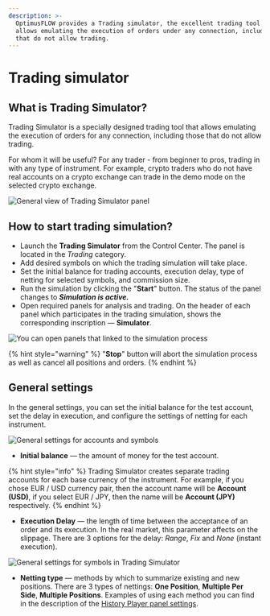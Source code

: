 ```yaml
---
description: >-
  OptimusFLOW provides a Trading simulator, the excellent trading tool that
  allows emulating the execution of orders under any connection, including those
  that do not allow trading.
---
```


# Trading simulator

## What is Trading Simulator?

Trading Simulator is a specially designed trading tool that allows emulating the execution of orders for any connection, including those that do not allow trading.

For whom it will be useful? For any trader - from beginner to pros, trading in with any type of instrument. For example, crypto traders who do not have real accounts on a crypto exchange can trade in the demo mode on the selected crypto exchange.

![General view of Trading Simulator panel](../.gitbook/assets/trading-simulator.png)

## How to start trading simulation?

* Launch the **Trading Simulator** from the Control Center. The panel is located in the _Trading_ category.
* Add desired symbols on which the trading simulation will take place.
* Set the initial balance for trading accounts, execution delay, type of netting for selected symbols, and commission size. 
* Run the simulation by clicking the "**Start**" button. The status of the panel changes to _**Simulation is active.**_
* Open required panels for analysis and trading. On the header of each panel which participates in the trading simulation, shows the corresponding inscription — **Simulator**.

![You can open panels that linked to the simulation process ](../.gitbook/assets/select-the-panel-from-trading-simulator.png)

{% hint style="warning" %}
"**Stop**" button will abort the simulation process as well as cancel all positions and orders.
{% endhint %}

## General settings

In the general settings, you can set the initial balance for the test account, set the delay in execution, and configure the settings of netting for each instrument.

![General settings for accounts and symbols](../.gitbook/assets/settings-for-trading-simulator.png)

* **Initial balance** — the amount of money for the test account.

{% hint style="info" %}
Trading Simulator creates separate trading accounts for each base currency of the instrument. For example, if you chose EUR / USD currency pair, then the account name will be **Account \(USD\)**, if you select EUR / JPY, then the name will be **Account \(JPY\)** respectively.
{% endhint %}

* **Execution Delay** — the length of time between the acceptance of an order and its execution. In the real market, this parameter affects on the slippage.  There are 3 options for the delay: _Range_, _Fix_ and _None_ \(instant execution\).

![General settings for symbols in Trading Simulator](../.gitbook/assets/settings-for-symbols.png)

* **Netting type** — methods by which to summarize existing and new positions. There are 3 types of nettings: **One Position**, **Multiple Per Side**, **Multiple Positions**. Examples of using each method you can find in the description of the [History Player panel settings](https://help.optimusflow.qtower.app/trading-panels/history-player#general-and-instruments-settings).

